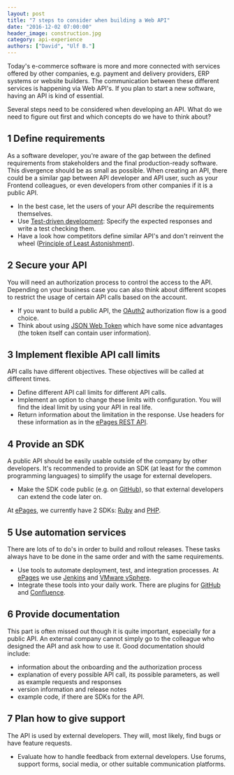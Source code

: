```yaml
---
layout: post
title: "7 steps to consider when building a Web API"
date: "2016-12-02 07:00:00"
header_image: construction.jpg
category: api-experience
authors: ["David", "Ulf B."]
---
```


Today's e-commerce software is more and more connected with services offered by other companies,
e.g. payment and delivery providers, ERP systems or website builders.
The communication between these different services is happening via Web API's.
If you plan to start a new software, having an API is kind of essential.

Several steps need to be considered when developing an API.
What do we need to figure out first and which concepts do we have to think about?

## 1 Define requirements

As a software developer, you're aware of the gap between the defined requirements from stakeholders and the final production-ready software.
This divergence should be as small as possible.
When creating an API, there could be a similar gap between API developer and API user, such as your Frontend colleagues, or even developers from other companies if it is a public API.

* In the best case, let the users of your API describe the requirements themselves.
* Use [Test-driven development](http://wiki.c2.com/?TestDrivenDevelopment): Specify the expected responses and write a test checking them.
* Have a look how competitors define similar API's and don't reinvent the wheel ([Principle of Least Astonishment](https://en.wikipedia.org/wiki/Principle_of_least_astonishment)).

## 2 Secure your API

You will need an authorization process to control the access to the API.
Depending on your business case you can also think about different scopes to
restrict the usage of certain API calls based on the account.

* If you want to build a public API, the [OAuth2](https://oauth.net/2/) authorization flow is a good choice.
* Think about using [JSON Web Token](https://jwt.io/) which have some nice advantages (the token itself can contain user information).

## 3 Implement flexible API call limits

API calls have different objectives.
These objectives will be called at different times.

* Define different API call limits for different API calls.
* Implement an option to change these limits with configuration.
You will find the ideal limit by using your API in real life.
* Return information about the limitation in the response.
Use headers for these information as in the [ePages REST API](/apps/api-call-limit.html).

## 4 Provide an SDK

A public API should be easily usable outside of the company by other developers.
It's recommended to provide an SDK (at least for the common programming languages) to simplify the usage for external developers.

* Make the SDK code public (e.g. on [GitHub](https://github.com)), so that external developers can extend the code later on.

At [ePages](/), we currently have 2 SDKs: [Ruby](/apps/ruby-gem.html) and [PHP](/apps/php-client.html).

## 5 Use automation services

There are lots of to do's in order to build and rollout releases.
These tasks always have to be done in the same order and with the same requirements.

* Use tools to automate deployment, test, and integration processes.
At [ePages](http://www.epages.com/en/) we use [Jenkins](https://jenkins.io/) and [VMware vSphere](http://www.vmware.com/de/products/vsphere.html).
* Integrate these tools into your daily work.
There are plugins for [GitHub](https://wiki.jenkins-ci.org/display/JENKINS/GitHub+Plugin) and [Confluence](https://marketplace.atlassian.com/plugins/nl.avisi.confluence.plugins.git-plugin/server/overview).

## 6 Provide documentation

This part is often missed out though it is quite important, especially for a public API.
An external company cannot simply go to the colleague who designed the API and ask how to use it.
Good documentation should include:

- information about the onboarding and the authorization process
- explanation of every possible API call, its possible parameters, as well as example requests and responses
- version information and release notes
- example code, if there are SDKs for the API.

## 7 Plan how to give support

The API is used by external developers.
They will, most likely, find bugs or have feature requests.

* Evaluate how to handle feedback from external developers.
Use forums, support forms, social media, or other suitable communication platforms.
